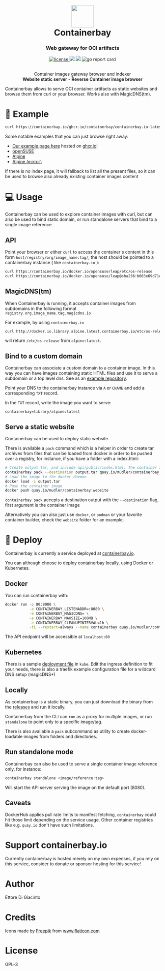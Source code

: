 <h1 align="center">
  <img src=https://user-images.githubusercontent.com/2420543/144125454-c07ebb53-50af-4495-9214-47bb1b0c415b.png width=72> 
  <br>
  Containerbay
<br>

</h1>

<h3 align="center">Web gateway for OCI artifacts</h3>
<p align="center">
  <a href="https://opensource.org/licenses/">
    <img src="https://img.shields.io/badge/licence-GPL3-brightgreen"
         alt="license">
  </a>
  <a href="https://github.com/mudler/containerbay/issues"><img src="https://img.shields.io/github/issues/mudler/containerbay"></a>
  <img src="https://img.shields.io/badge/made%20with-Go-blue">
  <img src="https://goreportcard.com/badge/github.com/mudler/containerbay" alt="go report card" />
</p>

<p align="center">
	 <br>
    Container images gateway browser and indexer<br>
    <b>Website static server</b> -  <b>Reverse Container image browser</b>
</p>

Containerbay allows to serve OCI container artifacts as static websites and browse them from curl or your browser. Works also with MagicDNS(tm).

# :notebook: Example

```bash
curl https://containerbay.io/ghcr.io/containerbay/containerbay.io:latest/
```

Some notable examples that you can just browse right away:

- [Our example page here](https://containerbay.io/ghcr.io/containerbay/containerbay.io:latest/)  hosted on [ghcr.io](https://ghcr.io/containerbay/containerbay.io)!
- [openSUSE](https://containerbay.io/docker.io/opensuse/leap/)
- [Alpine](https://containerbay.io/docker.io/library/alpine/)
- [Alpine (mirror)](https://containerbay.io/mirror.gcr.io/library/alpine/etc/)

If there is no index page, it will fallback to list all the present files, so it can be used to browse also already existing container images content

# :computer: Usage

Containerbay can be used to explore container images with curl, but can also be used to bind static domain, or run standalone servers that bind to a single image reference

## API

Point your browser or either `curl` to access the container's content in this form `host/registry/org/image_name:tag/`, the host should be pointed to a containerbay instance ( like `containerbay.io` ):

```bash
curl https://containerbay.io/docker.io/opensuse/leap/etc/os-release
curl https://containerbay.io/docker.io/opensuse/leap@sha256:b603e69d71c9d9b3ec1fcd89d2db2f3c82d757e8a724a8602d6514dc4c77b1cb/
```

## MagicDNS(tm)

When Containerbay is running, it accepts container images from subdomains in the following format `registry.org.image_name.tag.magicdns.io`

For example, by using `containerbay.io`
```bash
curl http://docker.io.library.alpine.latest.containerbay.io/etc/os-release
```

will return `/etc/os-release` from `alpine:latest`.

## Bind to a custom domain

Containerbay can associate a custom domain to a container image. In this way you can have images containing static HTML files and use it to serve a subdomain or a top level dns. See as an [example repository](https://github.com/containerbay/containerbay.io).

Point your DNS to the containerbay instance via `A` or `CNAME` and add a corresponding `TXT` record.

In the `TXT` record, write the image you want to serve:
```
containerbay=library/alpine:latest
```

## Serve a static website

Containerbay can be used to deploy static website.

There is available a `pack` command which is a helper in order to create tar archives from files that can be loaded from docker in order to be pushed over a registry, for instance, if you have a folder with a index.html:

```bash
# Create output.tar, and include api/public/index.html. The container image will be named quay.io/mudler/containerbay:website
containerbay pack --destination output.tar quay.io/mudler/containerbay:website api/public/index.html
# Load the image to the docker daemon
docker load -i output.tar
# Push the container image
docker push quay.io/mudler/containerbay:website
```

`containerbay pack` accepts a destination output with the `--destination` flag, first argument is the container image

Alternatively you can also just use `docker`, or `podman` or your favorite container builder, check the `website` folder for an example.

# :running: Deploy

Containerbay is currently a service deployed at [containerbay.io](https://containerbay.io). 

You can although choose to deploy containerbay locally, using Docker or Kubernetes.

## Docker

You can run containerbay with:

```bash
docker run -p 80:8080 \
           -e CONTAINERBAY_LISTENADDR=:8080 \
           -e CONTAINERBAY_MAGICDNS= \
           -e CONTAINERBAY_MAXSIZE=100MB \
           -e CONTAINERBAY_CLEANUPINTERVAL=1h \
           -ti --restart=always --name containerbay quay.io/mudler/containerbay run
```

The API endpoint will be accessible at `localhost:80`

## Kubernetes

There is a sample [deployment file](https://github.com/mudler/containerbay/blob/master/kube/deployment.yaml) in `kube`. Edit the ingress definition to fit your needs, there is also a traefik example configuration file for a wildcard DNS setup (magicDNS*)

## Locally

As containerbay is a static binary, you can just download the binary from the [releases](https://github.com/mudler/containerbay/releases) and run it locally.

Containerbay from the CLI can `run` as a proxy for multiple images, or run `standalone` to point only to a specific image/tag. 

There is also available a `pack` subcommand as utility to create docker-loadable images from folders and directories.

## Run standalone mode

Containerbay can also be used to serve a single container image reference only, for instance:

```bash
containerbay standalone <image/reference:tag>
```

Will start the API server serving the image on the default port (8080).

## Caveats

DockerHub applies pull rate limits to manifest fetching, `containerbay` could hit those limit depending on the service usage. Other container registries like e.g. `quay.io` don't have such limitations.

# Support containerbay.io

Currently containerbay is hosted merely on my own expenses, if you rely on this service, consider to donate or sponsor hosting for this service!

# Author

Ettore Di Giacinto

# Credits

Icons made by <a href="https://www.freepik.com" title="Freepik">Freepik</a> from <a href="https://www.flaticon.com/" title="Flaticon">www.flaticon.com</a>

# License

GPL-3
